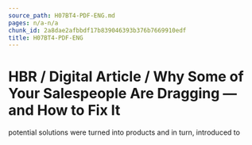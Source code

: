 ```yaml
---
source_path: H07BT4-PDF-ENG.md
pages: n/a-n/a
chunk_id: 2a8dae2afbbdf17b839046393b376b7669910edf
title: H07BT4-PDF-ENG
---
```

# HBR / Digital Article / Why Some of Your Salespeople Are Dragging — and How to Fix It

potential solutions were turned into products and in turn, introduced to
